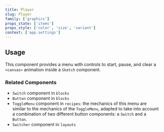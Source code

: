 ```yaml
---
title: Player
slug: Player
family: ['graphics']
props_state: ['items']
props_style: ['color', 'size', 'variant']
context: ['app.settings']
---
```


## Usage

This component provides a menu with controls to start, pause, and clear a `<canvas>` animation inside a `Sketch` component.

### Related Components

- `Switch` component in `blocks`
- `Button` component in `blocks`
- `ToggleMenu` component in `recipes`: the mechanics of this menu are similar to the mechanics of the `ToggleMenu`, adapted to take into account a combination of two different button components: a `Switch` and a `Button`.
- `Switcher` component in `layouts`
